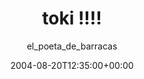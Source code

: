 ---
title: 'toki !!!!'
posts: 5
hash: 't282'
author: 'el_poeta_de_barracas'
date: 2004-08-20T12:35:00+00:00
sources:
  - http://forums.tokipona.org/viewtopic.php%3Ft=282.html
---